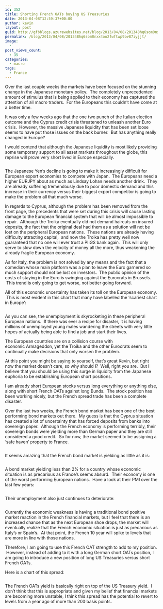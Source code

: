 ```yaml
---
id: 352
title: Shorting French OATs buying US Treasuries
date: 2013-04-08T12:59:37+00:00
author: kevin
layout: post
guid: http://gfbblogs.azurewebsites.net/blog/2013/04/08/201348hq6som0nxx4oo2fwftwp9bv87iyjjt/
permalink: /blog/2013/04/08/201348hq6som0nxx4oo2fwftwp9bv87iyjjt/
image:
  - 
post_views_count:
  - 35
categories:
  - macro
tags:
  - France
---
```

Over the last couple weeks the markets have been focused on the stunning change in the Japanese monetary policy.  The completely unprecedented amount of stimulus that is being applied to their economy has captured the attention of all macro traders.  For the Europeans this couldn&#8217;t have come at a better time.

It was only a few weeks ago that the one two punch of the Italian election outcome and the Cyprus credit crisis threatened to unleash another Euro crisis.  However, the massive Japanese liquidity that has been set loose seems to have put those issues on the back burner.  But has anything really changed in Europe?

I would contend that although the Japanese liquidity is most likely providing some temporary support to all asset markets throughout the globe, this reprise will prove very short lived in Europe especially.

<img class="aligncenter" alt="" src="http://themacrotourist.com/blogs/EURJPY%20Apr%2008%2013.gif" />

The Japanese Yen&#8217;s decline is going to make it increasingly difficult for European export economies to compete with Japan.  The Europeans need a higher EURJPY about as much as Lindsay Lohan needs another drink.  They are already suffering tremendously due to poor domestic demand and this increase in their currency versus their biggest export competitor is going to make the problem all that much worse.

In regards to Cyprus, although the problem has been removed from the front page, the precedents that were set during this crisis will cause lasting damage to the European financial system that will be almost impossible to repair.  Although the Troika eventually did not demand haircuts on insured deposits, the fact that the original deal had them as a solution will not be lost on the peripheral European nations.  These nations are already having difficulty attracting capital,  and now the Troika has pretty well now guaranteed that no one will ever trust a PIIGS bank again.  This will only serve to slow down the velocity of money all the more, thus weakening the already fragile European economy.

As for Italy, the problem is not solved by any means and the fact that a comedian whose main platform was a plan to leave the Euro garnered so much support should not be lost on investors.  The public opinion of the costs of staying in the Euro is swinging against the Eurocrats in Brussels.  This trend is only going to get worse, not better going forward.

All of this economic uncertainty has taken its toll on the European economy.  This is most evident in this chart that many have labelled the &#8216;scariest chart in Europe&#8217;:

<img class="aligncenter" alt="" src="http://static.squarespace.com/static/500f3df9e4b006cb9ec150a3/50c60ecbe4b026203261b4d3/5162b92be4b080e51178db5b/1365424428428/20121206_EUYouth%20Apr%2008%2013.jpg" />

As you can see, the unemployment is skyrocketing in these peripheral European nations.  If there was ever a recipe for disaster, it is having millions of unemployed young males wandering the streets with very little hopes of actually being able to find a job and start their lives.

The European countries are on a collision course with economic Armageddon, yet the Troika and the other Eurocrats seem to continually make decisions that only worsen the problem.

At this point you might be saying to yourself, that&#8217;s great Kevin, but right now the market doesn&#8217;t care, so why should I?  Well, right you are.  But I believe that you should be using this surge in liquidity from the Japanese euphoria to be establishing European short positions.

I am already short European stocks versus long everything or anything else, along with short French OATs against long Bunds.  The stock position has been working nicely, but the French spread trade has been a complete disaster.

Over the last two weeks, the French bond market has been one of the best performing bond markets out there.  My guess is that the Cyprus situation has created a lot of uncertainty that has forced deposits from banks into sovereign paper.  Although the French economy is performing terribly, their sovereign bonds were yielding more than German paper and they are still considered a good credit.  So for now, the market seemed to be assigning a &#8216;safe haven&#8217; property to France.

<img class="aligncenter" alt="" src="http://themacrotourist.com/blogs/FR%20GE%2010%20Yr%20Sp%20Apr%2008%2013.gif" />

It seems amazing that the French bond market is yielding as little as it is:

<img class="aligncenter" alt="" src="http://themacrotourist.com/blogs/FR%2010%20YR%20Apr%2008%2013.gif" />

A bond market yielding less than 2% for a country whose economic situation is as precarious as France&#8217;s seems absurd.  Their economy is one of the worst performing European nations.  Have a look at their PMI over the last few years:

<img class="aligncenter" alt="" src="http://themacrotourist.com/blogs/FR%20PMI%20Apr%2008%2013.gif" />

Their unemployment also just continues to deteriorate:

<img class="aligncenter" alt="" src="http://themacrotourist.com/blogs/Fr%20Unemployment%20Apr%2008%2013.gif" />

Currently the economic weakness is having a traditional bond positive market reaction in the French financial markets, but I feel that there is an increased chance that as the next European shoe drops, the market will eventually realize that the French economic situation is just as precarious as Italy&#8217;s or Spain&#8217;s.  At that point, the French 10 year will spike to levels that are more in line with those nations.

Therefore, I am going to use this French OAT strength to add to my position.  However, instead of adding to it with a long German short OATs position, I am going to introduce a new position of long US Treasuries versus short French OATs.

Here is a chart of this spread:

<img class="aligncenter" alt="" src="http://themacrotourist.com/blogs/FR%20US%2010%20Yr%20Sp%20Apr%2008%2013.gif" />

The French OATs yield is basically right on top of the US Treasury yield.  I don&#8217;t think that this is appropriate and given my belief that financial markets are becoming more unstable, I think this spread has the potential to revert to levels from a year ago of more than 200 basis points.